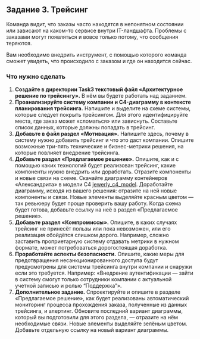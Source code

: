 ## Задание 3. Трейсинг

Команда видит, что заказы часто находятся в непонятном состоянии или зависают на каком-то сервисе внутри IT-ландшафта.
Проблемы с заказами могут появляться и вовсе только потому, что сообщения теряются.

Вам необходимо внедрить инструмент, с помощью которого команда сможет увидеть, что происходило с заказом и где он
находится сейчас.

### Что нужно сделать

1. **Создайте в директории Task3 текстовый файл «Архитектурное решение по трейсингу».** В нём вы будете работать над
   заданием.
2. **Проанализируйте систему компании и C4-диаграмму в контексте планирования трейсинга.** Напишите и выделите на схеме
   системы, которые следует покрыть трейсингом. Для этого идентифицируйте места, где заказ может «сломаться» или
   зависнуть. Составьте список данных, которые должны попадать в трейсинг.
3. **Добавьте в файл раздел «Мотивация».** Напишите здесь, почему в систему нужно добавить трейсинг и что это даст
   компании. Опишите возможные три-пять технические и бизнес-метрики решения, на которые повлияет внедрение трейсинга.
4. **Добавьте раздел «Предлагаемое решение».** Опишите, как и с помощью каких технологий будет реализован трейсинг,
   какие компоненты нужно внедрить или доработать. Отразите компоненты и новые связи на схеме. Скачайте диаграмму
   контейнеров
   «Александрита» в модели C4 [jewerly_c4_model](README.assets/jewerly_c4_model.drawio). Доработайте диаграмму, исходя
   из вашего решения: отразите на ней новые компоненты и
   связи. Новые элементы выделяйте красным цветом — так ревьюеру будет проще проверить вашу работу. Когда схема будет
   готова, добавьте ссылку на неё в раздел «Предлагаемое решение».
5. **Добавьте раздел «Компромиссы».** Опишите, в каких случаях трейсинг не принесёт пользы или пока невозможен, или его
   реализация обойдётся слишком дорого.
   Например, сложно заставить проприетарную систему отдавать метрики в нужном формате, может потребоваться дорогостоящая
   доработка.
6. **Проработайте аспекты безопасности.** Опишите, какие меры для предотвращения несанкционированного доступа будут
   предусмотрены для системы трейсинга внутри компании и снаружи если это требуется.
   Например: «Внедрение аутентификации — зайти в систему смогут только сотрудники компании с актуальной учетной записью
   и ролью “Поддержка”».
7. **Дополнительное задание.** Спроектируйте и опишите в разделе «Предлагаемое решение», как будет реализованы
   автоматический
   мониторинг процесса прохождения заказа, полученные из данных трейсинга, и алертинг. Обновите последний вариант
   диаграммы, который вы подготовили для этого раздела, — отразите на нём необходимые связи. Новые элементы выделяйте
   зелёным цветом. Добавьте отдельную ссылку на новый вариант диаграммы.